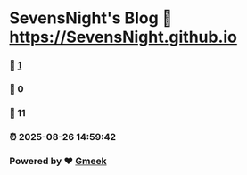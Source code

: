 # SevensNight's Blog :link: https://SevensNight.github.io 
### :page_facing_up: [1](https://SevensNight.github.io/tag.html) 
### :speech_balloon: 0 
### :hibiscus: 11 
### :alarm_clock: 2025-08-26 14:59:42 
### Powered by :heart: [Gmeek](https://github.com/Meekdai/Gmeek)
